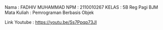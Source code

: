 Nama        : FADHIV MUHAMMAD
NPM         : 2110010267
KELAS       : 5B Reg Pagi BJM
Mata Kuliah : Pemrograman Berbasis Objek

Link Youtube : https://youtu.be/Ss7Ppqp73JI 